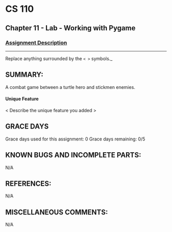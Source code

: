 # CS 110
## Chapter 11 - Lab - Working with Pygame


### [Assignment Description](https://docs.google.com/document/d/1kFLQs7Lepb8hcYOrZq5scmRmdcNkIwWZ6Kb85_0bCVY/edit?usp=sharing)

***
Replace anything surrounded by the `< >` symbols._

## SUMMARY:
A combat game between a turtle hero and stickmen enemies.
#### Unique Feature
 < Describe the unique feature you added >

## GRACE DAYS
Grace days used for this assignment: 0
Grace days remaining: 0/5

## KNOWN BUGS AND INCOMPLETE PARTS:
N/A

## REFERENCES:
N/A

## MISCELLANEOUS COMMENTS:
N/A
